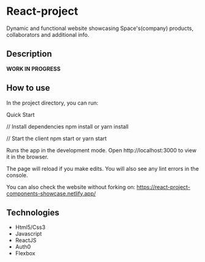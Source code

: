 # React-project

Dynamic and functional website showcasing Space's(company) products, collaborators and additional info.

## Description

**WORK IN PROGRESS**

## How to use

In the project directory, you can run:

Quick Start

// Install dependencies
npm install or yarn install

// Start the client
npm start or yarn start

Runs the app in the development mode.
Open http://localhost:3000 to view it in the browser.

The page will reload if you make edits.
You will also see any lint errors in the console.

You can also check the website without forking on:
https://react-project-components-showcase.netlify.app/

## Technologies

- Html5/Css3
- Javascript
- ReactJS
- Auth0
- Flexbox
